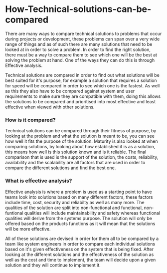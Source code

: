 # How-Technical-solutions-can-be-compared

There are many ways to compare technical solutions to problems that occur during projects or development, these problems can span over a  very wide range of things and as of such there are many solutions that need to be looked at in order to solve a problem. In order to find the right solution, there must be a way to compare them to see which one will be the best at solving the problem at hand. One of the ways they can do this is through Effective analysis.

Technical solutions are compared in order to find out what solutions will be best suited for it's purpose, for example a solution that requires a solution for speed will be compared in order to see which one is the fastest. As well as this they also have to be compared against system and user requirements to make sure they are compatible with them, doing this allows the solutions to be compared and prioritised into most effective and least effective when viewed with other solutions.

### How is it compared?
Technical solutions can be compared through their fitness of purpose, by looking at the problem and what the solution is meant to be, you can see how well it fits the purpose of the solution. Maturity is also looked at when comparing solutions, by looking about how established it is as a solution, this means how well is this solution known and is it reliable. The final comparison that is used is the support of the solution, the costs, reliability, availability and the scalability are all factors that are used in order to compare the different solutions and find the best one.

### What is effective analysis?

Effective analysis is where a problem is used as a starting point to have teams look into solutions based on many different factors, these factors include time, cost, security and reliabilty as well as many more.  The qualities of the solution are split into non-functional and functional, non-funtional qualities will include maintainability and safety whereas functional qualities will derive from the systems purpose. The solution will only be offered based on the products functions as it will mean that the solutions will be more effective.

All of these solutions are devised in order for them all to be compared by a team like system engineers in order to compare each individual solutions based on it's given effectiveness on the system that is being fixed. After looking at the different solutions and the effectiveness of the solution as well as the cost and time to implement, the team will decide upon a given solution and they will continue to implement it.
